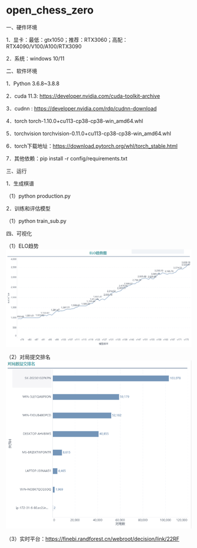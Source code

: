 # open_chess_zero
一、硬件环境

1．显卡：最低：gtx1050；推荐：RTX3060；高配：RTX4090/V100/A100/RTX3090

2．系统：windows 10/11

 

二、软件环境

1．Python 3.6.8~3.8.8

2．cuda 11.3: https://developer.nvidia.com/cuda-toolkit-archive

3．cudnn : https://developer.nvidia.com/rdp/cudnn-download

4．torch torch-1.10.0+cu113-cp38-cp38-win_amd64.whl

5．torchvision torchvision-0.11.0+cu113-cp38-cp38-win_amd64.whl

6．torch下载地址：https://download.pytorch.org/whl/torch_stable.html

7．其他依赖：pip install -r config/requirements.txt

 

三、运行

1．生成棋谱

（1）python production.py

2．训练和评估模型

（1）python train_sub.py

 

四、可视化

（1）ELO趋势![ELO趋势](data/image/ELO趋势.png)

（2）对局提交排名![ELO趋势](data/image/对局数排名.png)

（3）实时平台：https://finebi.randforest.cn/webroot/decision/link/22RF

